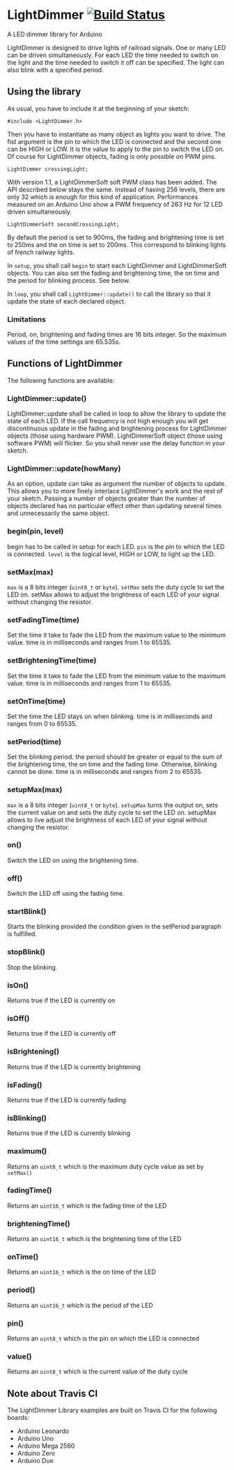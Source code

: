 # LightDimmer [![Build Status](https://travis-ci.org/Locoduino/LightDimmer.svg?branch=master)](https://travis-ci.org/Locoduino/LightDimmer)


A LED dimmer library for Arduino

LightDimmer is designed to drive lights of railroad signals.
One or many LED can be driven simultaneously. For each LED
the time needed to switch on the light and the time needed
to switch it off can be specified. The light can also blink
with a specified period.

## Using the library

As usual, you have to include it at the beginning of your sketch:

```
#include <LightDimmer.h>
```

Then you have to instantiate as many object as lights you want to drive.
The fist argument is the pin to which the LED is connected and the
second one can be HIGH or LOW. It is the value to apply to the pin
to switch the LED on. Of course for LightDimmer objects, fading is only
possible on PWM pins.

```
LightDimmer crossingLight;
```

With version 1.1, a LightDimmerSoft soft PWM class has been added. The API
described below stays the same. Instead of having 256 levels, there are only 32 which is enough for this kind of application.
Performances measured on an Arduino Uno show a PWM frequency of 263 Hz for
12 LED driven simultaneously.

```
LightDimmerSoft secondCrossingLight;
```

By default the period is set to 900ms, the fading and brightening time is set
to 250ms and the on time is set to 200ms. This correspond to blinking lights of french railway lights.

In ```setup```, you shall call ```begin``` to start each LightDimmer and LightDimmerSoft objects. You can also set the fading and brightening time, the on time and the period for blinking process. See below.

In ```loop```, you shall call ```LightDimmer::update()``` to call the library so that it update the state of each declared object.

### Limitations

Period, on, brightening and fading times are 16 bits integer. So the maximum values of the time settings are 65.535s.

## Functions of LightDimmer

The following functions are available:

### LightDimmer::update()

LightDimmer::update shall be called in loop to allow the library to update the state of each LED. If the call frequency is not high enough you will get discontinuous update in the fading and brightening process for LightDimmer objects (those using hardware PWM). LightDimmerSoft object (those using software PWM) will flicker. So you shall never use the delay function in your sketch.

### LightDimmer::update(howMany)

As an option, update can take as argument the number of objects to update. This allows you to more finely interlace LightDimmer's work and the rest of your sketch. Passing a number of objects greater than the number of objects declared has no particular effect other than updating several times and unnecessarily the same object.

### begin(pin, level)

begin has to be called in setup for each LED. ```pin``` is the pin to which the
LED is connected. ```level``` is the logical level, HIGH or LOW, to light up the LED.

### setMax(max)

```max``` is a 8 bits integer (```uint8_t``` or ```byte```). ```setMax``` sets the duty cycle to set the LED on. setMax allows to adjust the brightness of each LED of your signal without changing the resistor.

### setFadingTime(time)

Set the time it take to fade the LED from the maximum value to the
minimum value. time is in milliseconds and ranges from 1 to 65535.

### setBrighteningTime(time)

Set the time it take to fade the LED from the minimum value to the
maximum value. time is in milliseconds and ranges from 1 to 65535.

### setOnTime(time)

Set the time the LED stays on when blinking. time is in milliseconds and ranges from 0 to 65535.

### setPeriod(time)

Set the blinking period. the period should be greater or equal to the sum
of the brightening time, the on time and the fading time. Otherwise, blinking
cannot be done. time is in milliseconds and ranges from 2 to 65535.

### setupMax(max)

```max``` is a 8 bits integer (```uint8_t``` or ```byte```). ```setupMax``` turns the output on, sets the current value on and sets the duty cycle to set the LED on. setupMax allows to live adjust the brightness of each LED of your signal without changing the resistor.

### on()

Switch the LED on using the brightening time.

### off()

Switch the LED off using the fading time.

### startBlink()

Starts the blinking provided the condition given in the setPeriod paragraph is fulfilled.

### stopBlink()

Stop the blinking.

### isOn()

Returns true if the LED is currently on

### isOff()

Returns true if the LED is currently off

### isBrightening()

Returns true if the LED is currently brightening

### isFading()

Returns true if the LED is currently fading

### isBlinking()

Returns true if the LED is currently blinking

### maximum()

Returns an ```uint8_t``` which is the maximum duty cycle value as set by ```setMax()```

### fadingTime()

Returns an ```uint16_t``` which is the fading time of the LED

### brighteningTime()

Returns an ```uint16_t``` which is the brightening time of the LED

### onTime()

Returns an ```uint16_t``` which is the on time of the LED

### period()

Returns an ```uint16_t``` which is the period of the LED

### pin()

Returns an ```uint8_t``` which is the pin on which the LED is connected

### value()

Returns an ```uint8_t``` which is the current value of the duty cycle

## Note about Travis CI

The LightDimmer Library examples are built on Travis CI for the following boards:

- Arduino Leonardo
- Arduino Uno
- Arduino Mega 2560
- Arduino Zero
- Arduino Due
